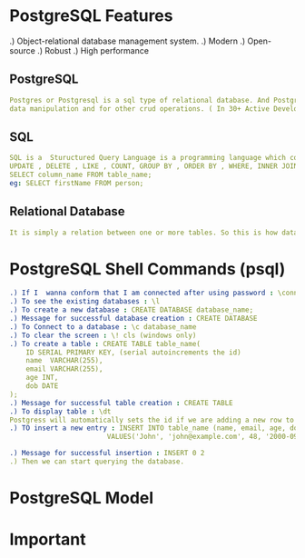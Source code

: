 # PostgreSQL Features
.) Object-relational database management system.
.) Modern 
.) Open-source
.) Robust 
.) High performance


## PostgreSQL 
```yml
Postgres or Postgresql is a sql type of relational database. And PostgreSQL uses sql language to allow us to work with database for
data manipulation and for other crud operations. ( In 30+ Active Development )
```

## SQL 
```yml
SQL is a  Stuructured Query Language is a programming language which contains different sql commands such as SELECT , FROM , INSERT ,
UPDATE , DELETE , LIKE , COUNT, GROUP BY , ORDER BY , WHERE, INNER JOIN , OUTER JOIN , etc. Sql allows us to manage data in a relational database. It is a case insensitive language. 
SELECT column_name FROM table_name;
eg: SELECT firstName FROM person;
```

## Relational Database 
```yml
It is simply a relation between one or more tables. So this is how data might be structured .
```


# PostgreSQL Shell Commands (psql)
```yml
.) If I  wanna conform that I am connected after using password : \conninfo
.) To see the existing databases : \l
.) To create a new database : CREATE DATABASE database_name;
.) Message for successful database creation : CREATE DATABASE
.) To Connect to a database : \c database_name
.) To clear the screen : \! cls (windows only)
.) To create a table : CREATE TABLE table_name(
    ID SERIAL PRIMARY KEY, (serial autoincrements the id)
    name  VARCHAR(255),
    email VARCHAR(255),
    age INT,
    dob DATE
);
.) Message for successful table creation : CREATE TABLE
.) To display table : \dt
Postgress will automatically sets the id if we are adding a new row to the table.
.) TO insert a new entry : INSERT INTO table_name (name, email, age, dob) 
                        VALUES('John', 'john@example.com', 48, '2000-09-04'), ('Joe', 'joe@example.com', 28, '2001-09-04')

.) Message for successful insertion : INSERT 0 2
.) Then we can start querying the database.
```






# PostgreSQL Model 






# Important 





